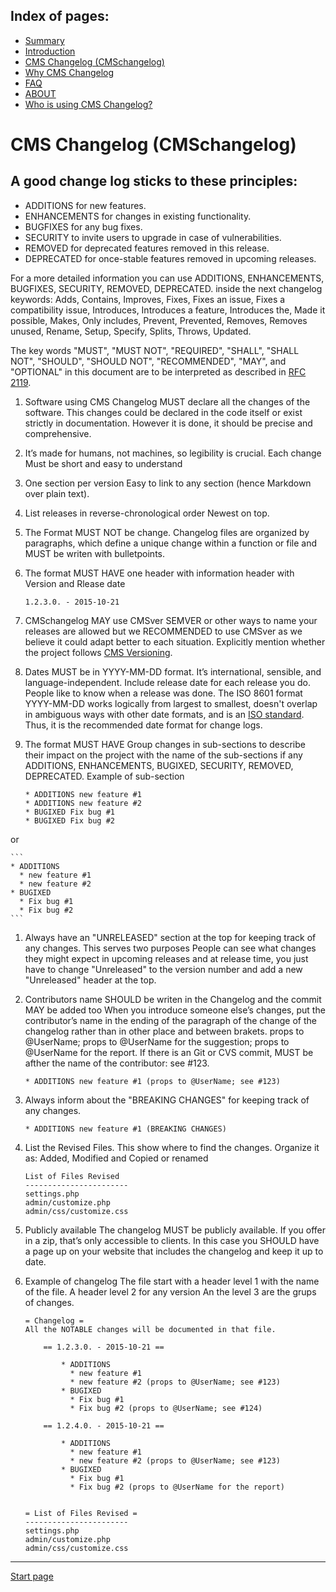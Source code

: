 Index of pages:
---------------

* [Summary](/README.md)
* [Introduction](/README.md)
* [CMS Changelog (CMSchangelog)](/CHANGELOG.md)
* [Why CMS Changelog](/WHY.md)
* [FAQ](/FAQ.md)
* [ABOUT](/ABOUT.md)
* [Who is using CMS Changelog?](/USERS.md)


# CMS Changelog (CMSchangelog)

A good change log sticks to these principles:
--

* ADDITIONS for new features.
* ENHANCEMENTS for changes in existing functionality.
* BUGFIXES for any bug fixes.
* SECURITY to invite users to upgrade in case of vulnerabilities.
* REMOVED for deprecated features removed in this release.
* DEPRECATED for once-stable features removed in upcoming releases.


For a more detailed information you can use ADDITIONS, ENHANCEMENTS, BUGFIXES, SECURITY, REMOVED, DEPRECATED. inside the next changelog keywords: Adds, Contains, Improves, Fixes, Fixes an issue,  Fixes a compatibility issue, Introduces, Introduces a feature, Introduces the, Made it possible, Makes,  Only includes, Prevent, Prevented, Removes, Removes unused, Rename, Setup, Specify, Splits, Throws, Updated.
 
  
The key words "MUST", "MUST NOT", "REQUIRED", "SHALL", "SHALL NOT", "SHOULD", "SHOULD NOT", "RECOMMENDED", "MAY", and "OPTIONAL" in this document are to be interpreted as described in [RFC 2119](http://tools.ietf.org/html/rfc2119).


1. Software using CMS Changelog MUST declare all the changes of the software. This changes
could be declared in the code itself or exist strictly in documentation.
However it is done, it should be precise and comprehensive.

1. It’s made for humans, not machines, so legibility is crucial. Each change 
Must be short and easy to understand

1. One section per version
Easy to link to any section (hence Markdown over plain text).

1. List releases in reverse-chronological order
Newest on top.

1. The Format MUST NOT be change. Changelog files
are organized by paragraphs, which define a unique change within a function or file and MUST be writen with bulletpoints.

1. The format MUST HAVE one header with information
header with Version and Rlease date

	```
	1.2.3.0. - 2015-10-21
	```
1. CMSchangelog MAY use CMSver
SEMVER or other ways to name your releases are allowed but we RECOMMENDED to use CMSver as we believe it could adapt better to each situation.
Explicitly mention whether the project follows [CMS Versioning](https://software-development-guidelines.github.io/CMScver/).

1. Dates MUST be in YYYY-MM-DD format. It’s international, sensible, and language-independent.
Include release date for each release you do. People like to know when a release was done. The ISO 8601 format YYYY-MM-DD works logically from largest to smallest, doesn't overlap in ambiguous ways with other date formats, and is an [ISO standard](http://www.iso.org/iso/home/standards/iso8601.htm). Thus, it is the recommended date format for change logs.

1. The format MUST HAVE Group changes in sub-sections to describe their impact on the project
with the name of the sub-sections if any ADDITIONS, ENHANCEMENTS, BUGIXED, SECURITY, REMOVED, DEPRECATED.
Example of sub-section

	```
	* ADDITIONS new feature #1
	* ADDITIONS new feature #2
	* BUGIXED Fix bug #1
	* BUGIXED Fix bug #2
	```
or

	```
	* ADDITIONS
	  * new feature #1
	  * new feature #2
	* BUGIXED
	  * Fix bug #1
	  * Fix bug #2
	```
1. Always have an "UNRELEASED" section at the top for keeping track of any changes. This serves two purposes
People can see what changes they might expect in upcoming releases and at release time, you just have to change "Unreleased" to the version number and add a new "Unreleased" header at the top.

1. Contributors name SHOULD be writen in the Changelog and the commit MAY be added too
When you introduce someone else’s changes, put the contributor’s name in the ending of the paragraph of the change of the changelog   rather than in other place and between brakets.
props to @UserName;
props to @UserName for the suggestion;
props to @UserName for the report.
If there is an Git or CVS commit, MUST be afther the name of the contributor: 
see #123.

	```
	* ADDITIONS new feature #1 (props to @UserName; see #123)
	```
1. Always inform about the "BREAKING CHANGES" 
for keeping track of any changes.

	```
	* ADDITIONS new feature #1 (BREAKING CHANGES)
	```

1. List the Revised Files. This show 
where to find the changes. Organize it as: Added, Modified and Copied or renamed

	```
	List of Files Revised
	-----------------------
	settings.php
	admin/customize.php
	admin/css/customize.css
	```
1. Publicly available
The changelog MUST be publicly available. If you offer in a zip, that’s only accessible to clients. In this case you SHOULD have a page up on your website that includes the changelog and keep it up to date.

1. Example of changelog
The file start with a header level 1 with the name of the file. A header level 2 for any version An the level 3 are the grups of changes.

	```
	= Changelog =
	All the NOTABLE changes will be documented in that file.
	
		== 1.2.3.0. - 2015-10-21 ==
	  		
			* ADDITIONS
			  * new feature #1
			  * new feature #2 (props to @UserName; see #123)
			* BUGIXED
			  * Fix bug #1
			  * Fix bug #2 (props to @UserName; see #124)
			  
		== 1.2.4.0. - 2015-10-21 ==
	  		
			* ADDITIONS
			  * new feature #1
			  * new feature #2 (props to @UserName; see #123)
			* BUGIXED
			  * Fix bug #1
			  * Fix bug #2 (props to @UserName for the report)
				  
				    
	= List of Files Revised =
	-----------------------
	settings.php
	admin/customize.php
	admin/css/customize.css
	```

---



[Start page](./)

